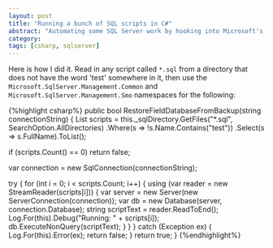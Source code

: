 ```yaml
---
layout: post
title: "Running a bunch of SQL scripts in C#"
abstract: "Automating some SQL Server work by hooking into Microsoft's .NET SQL Server SMO namespace."
category: 
tags: [csharp, sqlserver]
---
```

Here is how I did it. Read in any script called `*.sql` from a directory that does not have the word 'test' somewhere in it, then use the `Microsoft.SqlServer.Management.Common` and `Microsoft.SqlServer.Management.Smo` namespaces for the following:

{%highlight csharp%}
public bool RestoreFieldDatabaseFromBackup(string connectionString)
{
 List scripts = this._sqlDirectory.GetFiles("*.sql", SearchOption.AllDirectories)
  .Where(s => !s.Name.Contains("test"))
  .Select(s => s.FullName).ToList();

 if (scripts.Count() == 0) return false;

 var connection = new SqlConnection(connectionString);

 try
 {
  for (int i = 0; i < scripts.Count; i++)
  {
   using (var reader = new StreamReader(scripts[i]))
   {
    var server = new Server(new ServerConnection(connection));
    var db = new Database(server, connection.Database);
    string scriptText = reader.ReadToEnd();
    Log.For(this).Debug("Running: " + scripts[i]);
    db.ExecuteNonQuery(scriptText);
   }
  }
 }
 catch (Exception ex)
 {
  Log.For(this).Error(ex);
  return false;
 }
 return true;
}
{%endhighlight%}